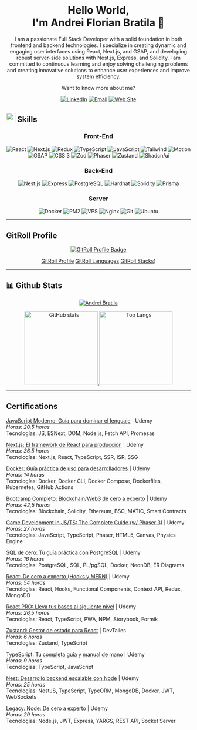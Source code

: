 <div align="center">

# Hello World, <br> I'm Andrei Florian Bratila 👋

</div>

<div align="center">

I am a passionate Full Stack Developer with a solid foundation in both frontend and backend technologies. I specialize in creating dynamic and engaging user interfaces using React, Next.js, and GSAP, and developing robust server-side solutions with Nest.js, Express, and Solidity. I am committed to continuous learning and enjoy solving challenging problems and creating innovative solutions to enhance user experiences and improve system efficiency.

Want to know more about me?

[![LinkedIn](https://img.shields.io/badge/LinkedIn-0077B5?style=for-the-badge&logo=linkedin&logoColor=white)](https://www.linkedin.com/in/andrei-florian-bratila/)
[![Email](https://img.shields.io/badge/Email-D14836?style=for-the-badge&logo=gmail&logoColor=white)](mailto:andreiflorianbratila@gmail.com)
[![Web Site](https://img.shields.io/badge/Web-Site-37a779?style=for-the-badge&logoColor=white)](https://andreiflorianbratila.dev)

</div>

## <img src="https://media.giphy.com/media/QssGEmpkyEOhBCb7e1/giphy.gif" width="25px"> Skills

<div align="center">

### Front-End

![React](https://img.shields.io/badge/React-grey?style=for-the-badge&logo=react)
![Next.js](https://img.shields.io/badge/Next.js-grey?style=for-the-badge&logo=next.js)
![Redux](https://img.shields.io/badge/Redux-grey?style=for-the-badge&logo=redux)
![TypeScript](https://img.shields.io/badge/TypeScript-grey?style=for-the-badge&logo=typescript)
![JavaScript](https://img.shields.io/badge/JavaScript-grey?style=for-the-badge&logo=javascript)
![Tailwind](https://img.shields.io/badge/Tailwind-grey?style=for-the-badge&logo=tailwindcss)
![Motion](https://img.shields.io/badge/Motion-grey?style=for-the-badge&logo=motion)
![GSAP](https://img.shields.io/badge/GSAP-grey?style=for-the-badge&logo=gsap)
![CSS 3](https://img.shields.io/badge/CSS%203-grey?style=for-the-badge&logo=css3)
![Zod](https://img.shields.io/badge/Zod-grey?style=for-the-badge&logo=zod)
![Phaser](https://img.shields.io/badge/Phaser-grey?style=for-the-badge&logo=phaser)
![Zustand](https://img.shields.io/badge/Zustand-grey?style=for-the-badge&logo=zustand)
![Shadcn/ui](https://img.shields.io/badge/Shadcn/ui-grey?style=for-the-badge&logo=shadcn)

### Back-End

![Nest.js](https://img.shields.io/badge/Nest.js-grey?style=for-the-badge&logo=nestjs)
![Express](https://img.shields.io/badge/Express-grey?style=for-the-badge&logo=express)
![PostgreSQL](https://img.shields.io/badge/PostgreSQL-grey?style=for-the-badge&logo=postgresql)
![Hardhat](https://img.shields.io/badge/Hardhat-grey?style=for-the-badge&logo=hardhat)
![Solidity](https://img.shields.io/badge/Solidity-grey?style=for-the-badge&logo=solidity)
![Prisma](https://img.shields.io/badge/Prisma-grey?style=for-the-badge&logo=prisma)

### Server

![Docker](https://img.shields.io/badge/Docker-grey?style=for-the-badge&logo=docker)
![PM2](https://img.shields.io/badge/PM2-grey?style=for-the-badge&logo=pm2)
![VPS](https://img.shields.io/badge/VPS-grey?style=for-the-badge&logo=vps)
![Nginx](https://img.shields.io/badge/Nginx-grey?style=for-the-badge&logo=nginx)
![Git](https://img.shields.io/badge/Git-grey?style=for-the-badge&logo=git)
![Ubuntu](https://img.shields.io/badge/Ubuntu-grey?style=for-the-badge&logo=ubuntu)

</div>

---
## GitRoll Profile

<div align="center">

<a href="https://gitroll.io/profile/uUG5yh4WITkMG3Na7MifqhvT0vvP2" target="_blank">
  <img src="https://gitroll.io/api/badges/profiles/v1/uUG5yh4WITkMG3Na7MifqhvT0vvP2?theme=light" alt="GitRoll Profile Badge"/>
</a>

<br />

[GitRoll Profile](https://gitroll.io/profile/uUG5yh4WITkMG3Na7MifqhvT0vvP2)
  [GitRoll Languages](https://gitroll.io/profile/uUG5yh4WITkMG3Na7MifqhvT0vvP2/languages)
  [GitRoll Stacks](https://gitroll.io/profile/uUG5yh4WITkMG3Na7MifqhvT0vvP2/stacks))
</div>

---

## 📊 Github Stats

<p align="center">
    <a href="https://github.com/AndreiBratila"><img src="https://github-profile-summary-cards.vercel.app/api/cards/profile-details?username=AndreiBratila&theme=radical" alt="Andrei Bratila"/></a>
</p>

<p align="center">
  <a href="https://github.com/AndreiBratila">
    <img src="https://github-readme-stats.vercel.app/api?username=AndreiBratila&show_icons=true&theme=radical"  height="200" alt="GitHub stats"/>
  </a>
  <a href="https://github.com/AndreiBratila">
    <img src="https://github-readme-stats.vercel.app/api/top-langs/?username=AndreiBratila&layout=compact&theme=radical" height="200"  alt="Top Langs"/>
  </a>
</p>

---

## Certifications

[JavaScript Moderno: Guía para dominar el lenguaje](https://www.udemy.com/certificate/UC-a7d54d55-9b88-4cda-b2e5-6f6b996e4edc/) | Udemy  
*Horas: 20,5 horas*  
Tecnologías: JS, ESNext, DOM, Node.js, Fetch API, Promesas

[Next.js: El framework de React para producción](https://www.udemy.com/certificate/UC-1ddab3f0-2635-48ea-b27a-4f32c502d7f1/) | Udemy  
*Horas: 36,5 horas*  
Tecnologías: Next.js, React, TypeScript, SSR, ISR, SSG

[Docker: Guía práctica de uso para desarrolladores](https://www.udemy.com/certificate/UC-13e4bd2d-1806-44e2-bc67-d6a2f30d76f4/) | Udemy  
*Horas: 14 horas*  
Tecnologías: Docker, Docker CLI, Docker Compose, Dockerfiles, Kubernetes, GitHub Actions

[Bootcamp Completo: Blockchain/Web3 de cero a experto](https://www.udemy.com/certificate/UC-447ef0a0-d03d-4154-8073-1e2f717d0dae/) | Udemy  
*Horas: 42,5 horas*  
Tecnologías: Blockchain, Solidity, Ethereum, BSC, MATIC, Smart Contracts

[Game Development in JS/TS: The Complete Guide (w/ Phaser 3)](https://www.udemy.com/certificate/UC-c7b9fe67-69ca-43c1-b36c-f36a17f503aa/) | Udemy  
*Horas: 27 horas*  
Tecnologías: JavaScript, TypeScript, Phaser, HTML5, Canvas, Physics Engine

[SQL de cero: Tu guía práctica con PostgreSQL](https://www.udemy.com/certificate/UC-17421f0f-ec1e-454e-8c7c-3534fd34a719/) | Udemy  
*Horas: 16 horas*  
Tecnologías: PostgreSQL, SQL, PL/pgSQL, Docker, NeonDB, ER Diagrams

[React: De cero a experto (Hooks y MERN)](https://www.udemy.com/certificate/UC-c021dc91-d43a-4c33-a970-fc72b0fdd127/) | Udemy  
*Horas: 54 horas*  
Tecnologías: React, Hooks, Functional Components, Context API, Redux, MongoDB

[React PRO: Lleva tus bases al siguiente nivel](https://www.udemy.com/certificate/UC-ac15288a-e75a-44ec-916b-dfb103066be6/) | Udemy  
*Horas: 26,5 horas*  
Tecnologías: React, TypeScript, PWA, NPM, Storybook, Formik

[Zustand: Gestor de estado para React](https://cursos.devtalles.com/certificates/vnxzuvtwqs) | DevTalles  
*Horas: 6 horas*  
Tecnologías: Zustand, TypeScript

[TypeScript: Tu completa guía y manual de mano](https://www.udemy.com/certificate/UC-78634e0f-8726-4e87-9609-bf511642f44c/) | Udemy  
*Horas: 9 horas*  
Tecnologías: TypeScript, JavaScript

[Nest: Desarrollo backend escalable con Node](https://www.udemy.com/certificate/UC-06c4e735-1dc5-4dbd-82a3-c4268b3001c0/) | Udemy  
*Horas: 25 horas*  
Tecnologías: NestJS, TypeScript, TypeORM, MongoDB, Docker, JWT, WebSockets

[Legacy: Node: De cero a experto](https://www.udemy.com/certificate/UC-7e7b92c4-8d07-4426-9ce2-69f42b6d13c7/) | Udemy  
*Horas: 29 horas*  
Tecnologías: Node.js, JWT, Express, YARGS, REST API, Socket Server


